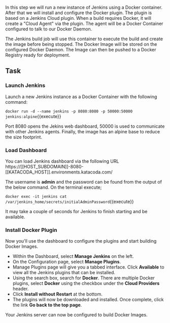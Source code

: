 In this step we will run a new instance of Jenkins using a Docker container. After that we will install and configure the Docker plugin. The plugin is based on a Jenkins Cloud plugin. When a build requires Docker, it will create a "Cloud Agent" via the plugin. The agent will be a Docker Container configured to talk to our Docker Daemon.

The Jenkins build job will use this container to execute the build and create the image before being stopped. The Docker Image will be stored on the configured Docker Daemon. The Image can then be pushed to a Docker Registry ready for deployment.

## Task

### Launch Jenkins

Launch a new Jenkins instance as a Docker Container with the following command:

```docker run -d --name jenkins -p 8080:8080 -p 50000:50000 jenkins:alpine```{{execute}}

Port 8080 opens the Jekins web dashboard, 50000 is used to communicate with other Jenkins agents. Finally, the image has an alpine base to reduce the size footprint.

### Load Dashboard

You can load Jenkins dashboard via the following URL https://[[HOST_SUBDOMAIN]]-8080-[[KATACODA_HOST]].environments.katacoda.com/

The username is **admin** and the password can be found from the output of the below command. On the terminal execute;

```docker exec -it jenkins cat /var/jenkins_home/secrets/initialAdminPassword```{{execute}}

It may take a couple of seconds for Jenkins to finish starting and be available.

### Install Docker Plugin

Now you'll use the dashboard to configure the plugins and start building Docker Images.

* Within the Dashboard, select **Manage Jenkins** on the left.
* On the Configuration page, select **Manage Plugins**.
* Manage Plugins page will give you a tabbed interface. Click **Available** to view all the Jenkins plugins that can be installed.
* Using the search box, search for **Docker**. There are multiple Docker plugins, select **Docker** using the checkbox under the **Cloud Providers** header.
* Click **Install without Restart** at the bottom.
* The plugins will now be downloaded and installed. Once complete, click the link **Go back to the top page**.

Your Jenkins server can now be configured to build Docker Images.

